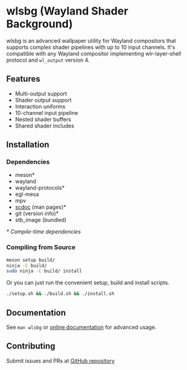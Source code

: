 # wlsbg (Wayland Shader Background)

wlsbg is an advanced wallpaper utility for Wayland compositors that supports complex shader pipelines with up to 10 input channels. It's compatible with any Wayland compositor implementing wlr-layer-shell protocol and `wl_output` version 4.

## Features

- Multi-output support
- Shader output support
- Interaction uniforms
- 10-channel input pipeline
- Nested shader buffers
- Shared shader includes

## Installation

### Dependencies

- meson\*
- wayland
- wayland-protocols\*
- egl-mesa
- mpv
- [scdoc](https://git.sr.ht/~sircmpwn/scdoc) (man pages)\*
- git (version info)\*
- stb_image (bundled)

_\* Compile-time dependencies_

### Compiling from Source

```bash
meson setup build/
ninja -C build/
sudo ninja -C build/ install
```

Or you can just run the convenient setup, build and install scripts.

```bash
./setup.sh && ./build.sh && ./install.sh
```

## Documentation

See `man wlsbg` or [online documentation](https://github.com/Sublimeful/wlsbg/wiki) for advanced usage.

## Contributing

Submit issues and PRs at [GitHub repository](https://github.com/Sublimeful/wlsbg)
